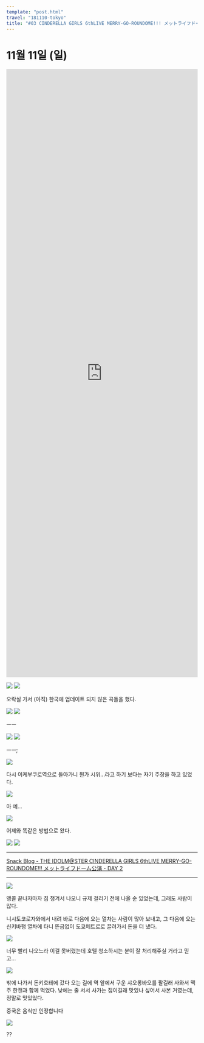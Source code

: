```yaml
---
template: "post.html"
travel: "181110-tokyo"
title: "#03 CINDERELLA GIRLS 6thLIVE MERRY-GO-ROUNDOME!!! メットライフドーム公演 (DAY2)"
---
```


# 11월 11일 (일)

<iframe src="https://www.google.com/maps/embed?pb=!1m18!1m12!1m3!1d3237.2810622634665!2d139.41833561574637!3d35.76847168017415!2m3!1f0!2f0!3f0!3m2!1i1024!2i768!4f13.1!3m3!1m2!1s0x6018de26f47cfbd3%3A0xa09b9b1c140042ce!2z66mU7Yq465287J207ZSE64-UICjshLjsnbTrtoDrj5Qp!5e0!3m2!1sko!2skr!4v1542895338250" style="width: 100%; height: 40vh" frameborder="0" style="border:0" allowfullscreen></iframe>

![](/181110-tokyo/03_01.jpg)
![](/181110-tokyo/03_02.jpg)

오락실 가서 (아직) 한국에 업데이트 되지 않은 곡들을 했다.

![](/181110-tokyo/03_03.jpg)
![](/181110-tokyo/03_04.jpg)

ㅡㅡ

![](/181110-tokyo/03_05.jpg)
![](/181110-tokyo/03_06.jpg)

ㅡㅡ;

![](/181110-tokyo/03_07.jpg)

다시 이케부쿠로역으로 돌아가니 뭔가 시위...라고 하기 보다는 자기 주장을 하고 있었다.

![](/181110-tokyo/03_08.jpg)

아 예...

![](/181110-tokyo/03_09.jpg)

어제와 똑같은 방법으로 왔다.

![](/181110-tokyo/03_10.jpg)
![](/181110-tokyo/03_11.jpg)

---

[Snack Blog - THE IDOLM@STER CINDERELLA GIRLS 6thLIVE MERRY-GO-ROUNDOME!!! メットライフドーム公演 - DAY 2](https://blog.korsnack.kr/idolmaster-cinderella-girls-6thlive-metlife-day2)

---

![](/181110-tokyo/03_12.jpg)

앵콜 끝나자마자 짐 챙겨서 나오니 규제 걸리기 전에 나올 순 있었는데, 그래도 사람이 많다.

니시토코로자와에서 내려 바로 다음에 오는 열차는 사람이 많아 보내고, 그 다음에 오는 신키바행 열차에 타니 뜬금없이 도쿄메트로로 끌려가서 돈을 더 냈다.

![](/181110-tokyo/03_13.jpg)

너무 빨리 나오느라 이걸 못버렸는데 호텔 청소하시는 분이 잘 처리해주실 거라고 믿고...

![](/181110-tokyo/03_14.jpg)

밖에 나가서 돈키호테에 갔다 오는 길에 역 앞에서 구운 샤오롱바오를 팔길래 사와서 맥주 한캔과 함께 먹었다.
낮에는 줄 서서 사가는 집이길래 맛있나 싶어서 사본 거였는데, 정말로 맛있었다.

중국은 음식만 인정합니다

![](/181110-tokyo/03_15.jpg)

??
